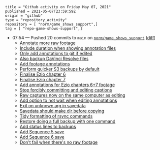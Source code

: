 ```
title = "Github activity on Friday May 07, 2021"
published = 2021-05-07T23:59:59Z
origin = "github"
type = "repository_activity"
repository = [ "norm/game_shows_support",]
tag = [ "repo-game-shows-support",]
```

* 07:54 — Pushed 20 commits to `main` on [`norm/game_shows_support`](https://github.com/norm/game_shows_support) ([diff](https://github.com/norm/game_shows_support/compare/6670f2a1ea9c8558c24dac57e3ff9a0311675b8b..02420a34543da6c52084f7684b55ba4585e3153a))
  * [Annotate more raw footage](https://github.com/norm/game_shows_support/commit/b325ffb665b20d242dfa035c9260febd9baad75c)
  * [Include duration when showing annotation files](https://github.com/norm/game_shows_support/commit/a480ad4ba2b53600787d4625f660b4f88d8af8dc)
  * [Only add annotations to git if edited](https://github.com/norm/game_shows_support/commit/d7995aa0bdd3311a4b80d0c432e64e60baf9175c)
  * [Also backup DaVinci Resolve files](https://github.com/norm/game_shows_support/commit/390c3c4d7a88eec495f642aecb2d95d1ae454642)
  * [Add footage annotations](https://github.com/norm/game_shows_support/commit/237b44dcb31313a067314f2ef432b0132d7fd589)
  * [Perform quicker S3 backups by default](https://github.com/norm/game_shows_support/commit/dd9f8ae5f67627a576ef91d5e8cff7e8cc2a89de)
  * [Finalise Ezio chapter 6](https://github.com/norm/game_shows_support/commit/4c227acd2c90b721ee72ef90dd490da1f60ed708)
  * [Finalise Ezio chapter 7](https://github.com/norm/game_shows_support/commit/be93851b8152409bbe4ddb169fcee0a6c6ef37dd)
  * [Add annotations for Ezio chapters 6+7 footage](https://github.com/norm/game_shows_support/commit/f6f0a8f3d108df7e3eb3a6f41c152f3c4036bf1a)
  * [Stop forcibly committing and editing captions](https://github.com/norm/game_shows_support/commit/3815a34de1c9d36b168f565eea63650cc76b1746)
  * [Raw captures now on the same computer as editing](https://github.com/norm/game_shows_support/commit/3d1c341ef5ea31fdc8777e4e64e5b5df88b67b90)
  * [Add option to not wait when editing annotations](https://github.com/norm/game_shows_support/commit/8e178c5e8c2497d0c875f1440e15cd0e2a4db9b4)
  * [Exit on unknown arg in savedata](https://github.com/norm/game_shows_support/commit/52ab1de5fa83c0153fb41ad2e998dec87c27090f)
  * [Savedata should make dir before copying](https://github.com/norm/game_shows_support/commit/84304a097b553be9717cb3b8a40a628b4a29a757)
  * [Tidy formatting of rsync commands](https://github.com/norm/game_shows_support/commit/901d0dab8157b5b6e2496c5c70f00b18cd920f5f)
  * [Restore doing a full backup with one command](https://github.com/norm/game_shows_support/commit/63930b6824f96fbd051c8389d2790251222a500d)
  * [Add status lines to backups](https://github.com/norm/game_shows_support/commit/9b5c01d6c75b0463af5ea8e609e8dfebc18c0f96)
  * [Add Sequence 5 save](https://github.com/norm/game_shows_support/commit/4c8ad2f0932762d72538659d03407860c07eb880)
  * [Add Sequence 6 save](https://github.com/norm/game_shows_support/commit/077827b114896e9cf57cd130ffdc453a81f5d875)
  * [Don't fail when there's no raw footage](https://github.com/norm/game_shows_support/commit/02420a34543da6c52084f7684b55ba4585e3153a)
